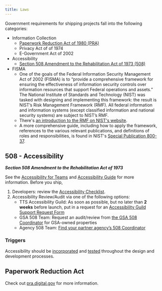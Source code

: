```yaml
---
title: Laws
---
```


Government requirements for shipping projects fall into the following
categories:

- Information Collection
  - [Paperwork Reduction Act of 1980 (PRA)](#paperwork-reduction-act)
  - Privacy Act of of 1974
  - E-Government Act of 2002
- Accessibility
  - [Section 508 Amendment to the Rehabilitation Act of 1973 (508)](#508-accessibility)
- FISMA
  - One of the goals of the Federal Information Security Management Act of 2002
    (FISMA) is to “provide a comprehensive framework for ensuring the
    effectiveness of information security controls over information resources
    that support Federal operations and assets.” The National Institute of
    Standards and Technology (NIST) was tasked with designing and implementing
    this framework: the result is NIST’s Risk Management Framework (RMF). All
    federal information and information systems (except classified information
    and national security systems) are subject to NIST’s RMF.
  - There's
    [an introduction to the RMF on NIST's website](http://csrc.nist.gov/groups/SMA/fisma/framework.html).
  - A more comprehensive guide, including how to apply the framework, references
    to the various relevant publications, and definitions of roles and
    responsibilities, is found in NIST's
    [Special Publication 800-37](http://nvlpubs.nist.gov/nistpubs/SpecialPublications/NIST.SP.800-37r1.pdf).

## 508 - Accessibility

**_Section 508 Amendment to the Rehabilitation Act of 1973_**

See the [Accessibility for Teams](https://accessibility.digital.gov/) and
[Accessibility Guide](https://accessibility.18f.gov/) for more information.
Before you ship,

1. Developers: review the
   [Accessibility Checklist](https://accessibility.18f.gov/checklist/).
2. Accessibility Review/Audit via one of the following options:
   - TTS Accessibility Guild: As soon as possible, but no later than **2 weeks**
     before launch, put in a request for an
     [Accessibility Guild Support Request Form](https://docs.google.com/forms/d/e/1FAIpQLSc_6PJoF7_uemOfc1yojzq5USL3HwpghxytxE2ym59tdmslmw/viewform)
   - GSA 508 Team: Request an audit/review from
     [the GSA 508 Coordinator](https://www.section508.gov/tools/coordinator-listing#usgsa)
     for GSA-owned properties
   - Agency 508 Team:
     [Find your partner agency’s 508 Coordinator](https://www.section508.gov/tools/coordinator-listing)

### Triggers

Accessibility should be [incorporated](https://accessibility.digital.gov/) and
[tested](https://accessibility.18f.gov/tools/) throughout the design and
development processes.

## Paperwork Reduction Act

Check out [pra.digital.gov](https://pra.digital.gov/) for more information.
